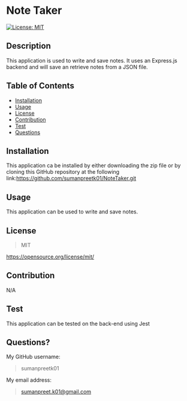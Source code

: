 # Note Taker      
  [![License: MIT](https://img.shields.io/badge/License-MIT-yellow.svg)](https://opensource.org/licenses/MIT)
## Description
This application is used to write and save notes. It uses an Express.js backend and will save an retrieve notes from a JSON file.

## Table of Contents

- [Installation](#installation)
- [Usage](#usage)
- [License](#license)
- [Contribution](#contribution)
- [Test](#test)
- [Questions](#questions)

## Installation 
This application ca be installed by either downloading the zip file or by cloning this GitHub repository at the following link:https://github.com/sumanpreetk01/NoteTaker.git

## Usage
This application can be used to write and save notes.

## License

>MIT

https://opensource.org/license/mit/


## Contribution
N/A

## Test
This application can be tested on the back-end using Jest

## Questions?
My GitHub username:
>
>sumanpreetk01

My email address:
>
>sumanpreet.k01@gmail.com
